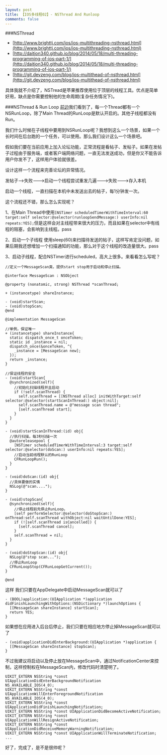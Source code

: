 ```yaml
---
layout: post
title: 【IOS多线程02】- NSThread And Runloop
comments: false
---
```


###NSThread

* [http://www.brighttj.com/ios/ios-multithreading-nsthread.html](http://www.brighttj.com/ios/ios-multithreading-nsthread.html)
* [http://daition340.github.io/blog/2014/05/18/multi-threading-programming-of-ios-part-1/](http://daition340.github.io/blog/2014/05/18/multi-threading-programming-of-ios-part-1/)
* [http://git.devzeng.com/blog/ios-multithead-of-nsthread.html](http://git.devzeng.com/blog/ios-multithead-of-nsthread.html)

具体我就不介绍了，NSTread是苹果推荐使用位于顶层的线程工具。优点是简单好用，缺点是你需要控制他的生命周期(复杂任务情况下)。

###NSThread & Run Loop
[前边](http://shuvigoss.github.io/blogs/2015/05/20/About%20Runloop.html)我们看到了，每一个Thread都有一个NSRunLoop，除了Main Thread的RunLoop是默认开启的。其他子线程都没有Run。

我们什么时候在子线程中要用到NSRunLoop呢？我想到这么一个场景，如果一个长时间在后台跑的一个任务，可以使用。那么我们设计这么一个场景吧。

假如我们要在当前应用上加入论坛功能，正常流程是看帖子、发帖子。如果在发帖子过程由于服务端，或者客户端网络问题，一直无法发送成功，但是你又不能告诉用户你发不了，这样用户体验就很差。

设计这样一个流程来完善论坛的异常情况。

发帖子-->失败--->启动一个线程尝试重发几遍--->失败--->存入本机 

启动一个线程，一直扫描在本机中未发送出去的帖子，每1分钟发一次。

这个流程还不错，那么怎么实现呢？

1、在Main Thread中使用`[NSTimer scheduledTimerWithTimeInterval:60 target:self selector:@selector(runloopSendMessage:) userInfo:nil repeats:YES];`但是这样会对主线程带来很大的压力，而且如果在selector中有线程的阻塞，会影响到主线程。pass

2、启动一个子线程 使用sleep(60)来扫描待发送的帖子，这样写肯定没问题，如果后期我还想增加一个扫描通知的功能，那么对于这个线程的改造量很大。pass

3、启动子线程，配合NSTimer进行scheduled，高大上很多。来看看怎么写呢？

```
//定义一个MessageScan类，提供start stop用于启动和停止扫描。

@interface MessageScan : NSObject

@property (nonatomic, strong) NSThread *scanThread;

+ (instancetype) shareInstance;

- (void)startScan;
- (void)stopScan;
@end

```

```
@implementation MessageScan

//单例，保证唯一
+ (instancetype) shareInstance{
  static dispatch_once_t onceToken;
  static id _instance = nil;
  dispatch_once(&onceToken, ^{
    _instance = [MessageScan new];
  });
  return _instance;
}

//保证线程的安全
- (void)startScan{
  @synchronized(self){
    //初始化扫描线程并且启动
    if (!self.scanThread) {
      self.scanThread = [[NSThread alloc] initWithTarget:self selector:@selector(startScanInThread:) object:nil];
      self.scanThread.name = @"message scan thread";
      [self.scanThread start];
    }
  }
}

- (void)startScanInThread:(id) obj{
  //执行扫描，每3秒扫描一次
  @autoreleasepool {
    [NSTimer scheduledTimerWithTimeInterval:3 target:self selector:@selector(doScan:) userInfo:nil repeats:YES];
    //启动当前线程默认的RunLoop
    CFRunLoopRun();
  }
}

- (void)doScan:(id) obj{
  //具体要做的实情
  NSLog(@"scan....");
}

- (void)stopScan{
  @synchronized(self){
    //停止线程前先停止RunLoop。
    [self performSelector:@selector(doStopScan:) onThread:self.scanThread withObject:nil waitUntilDone:YES];
    if (![self.scanThread isCancelled]) {
      [self.scanThread cancel];
    }
    self.scanThread = nil;
  }
}

- (void)doStopScan:(id) obj{
  NSLog(@"stop scan...");
  //停止RunLoop
  CFRunLoopStop(CFRunLoopGetCurrent());
}

@end

```

这样 我们只要在AppDelegate中启动MessageScan就可以了

```
- (BOOL)application:(UIApplication *)application didFinishLaunchingWithOptions:(NSDictionary *)launchOptions {
  [[MessageScan shareInstance] startScan];
  return YES;
}
```

如果想在应用进入后台后停止，我们只要在相应地方停止掉MessageScan就可以了

```
- (void)applicationDidEnterBackground:(UIApplication *)application {
  [[MessageScan shareInstance] stopScan];
}
```

不过我建议将启动以及停止放在MessageScan中，通过NotificationCenter来控制，这样控制权在MessageScan内，修改代码时清楚明了。
```
UIKIT_EXTERN NSString *const UIApplicationDidEnterBackgroundNotification       NS_AVAILABLE_IOS(4_0);
UIKIT_EXTERN NSString *const UIApplicationWillEnterForegroundNotification      NS_AVAILABLE_IOS(4_0);
UIKIT_EXTERN NSString *const UIApplicationDidFinishLaunchingNotification;
UIKIT_EXTERN NSString *const UIApplicationDidBecomeActiveNotification;
UIKIT_EXTERN NSString *const UIApplicationWillResignActiveNotification;
UIKIT_EXTERN NSString *const UIApplicationDidReceiveMemoryWarningNotification;
UIKIT_EXTERN NSString *const UIApplicationWillTerminateNotification;
...
```

好了，完成了，是不是很帅呢？